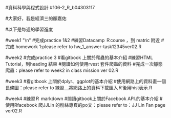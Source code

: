 #資料科學與程式設計
#106-2_R_b04303117

#大家好，我是經濟三的顏嘉佑

#以下是每週的學習進度

#week1
"\n"
#完成practice 1&2
#練習Datacamp Ｒcourse ，到 matric 附近
#完成 homework 1:please refer to hw_1_answer-task12345ver02.R

#week2
#完成practice 3
#看gitbook 上關於爬蟲的基本介紹
#練習HTML Tutorial，到heading 結束
#閱讀如何使用rvest 套件爬蟲的資料
#完成一次靜態爬蟲：please refer to week2 in class mission ver 02.R

#week3
#看gitbook 上關於dplyr、ggplot的基本介紹
#使用網路上的資料畫一個長條圖：please refer to 練習＿將網路上的資料下載匯入Ｒ後用hist表示.R

#week4
#練習Ｒ markdown
#閱讀gitbook上關於Facebook API.的基本介紹
#使用Rfacebook 爬JJLin 的粉絲專頁的po文：please refer to：JJ Lin Fan page ver02.R

